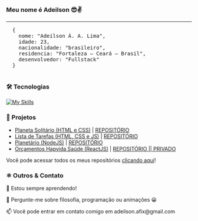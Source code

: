 <h3>Meu nome é Adeilson 😎✌️</h3>
  <hr />

  <pre>
  {
    nome: "Adeilson Á. A. Lima",
    idade: 23,
    nacionalidade: "brasileiro",
    residencia: "Fortaleza — Ceará — Brasil",
    desenvolvedor: "Fullstack"
  }
  </pre>
  
<h3>🛠 Tecnologias</h3>

[![My Skills](https://skillicons.dev/icons?i=html,css,bootstrap,js,ts,react,electron,jquery,php,nodejs,mongodb,docker,mysql,express,git&perline=5)](https://skillicons.dev)

  <h3>🔗 Projetos</h3>
  <ul>
    <li><a href="https://adeilsonaalima.github.io/lonely-planet/">Planeta Solitário (HTML e CSS)</a> | <a href="https://github.com/adeilsonaalima/lonely-planet">REPOSITÓRIO</a></li>
    <li><a href="https://adeilsonaalima.github.io/task-list/">Lista de Tarefas (HTML, CSS e JS)</a> | <a href="https://github.com/adeilsonaalima/to-do-list">REPOSITÓRIO</a></li>
    <li><a href="https://planetary-routes-adeilsonaalima.vercel.app/">Planetário (NodeJS)</a> | <a href="https://github.com/adeilsonaalima/planetary-routes">REPOSITÓRIO</a></li>
    <li><a href="https://hapvida.adila.tech/">Orçamentos Hapvida Saúde (ReactJS)</a> | <a href="https://hapvida.adila.tech/">REPOSITÓRIO || PRIVADO</a></li>
  </ul>

  <p>Você pode acessar todos os meus repositórios <a href="https://github.com/adeilsonaalima?tab=repositories&q=&type=&language=&sort=name">clicando aqui</a>!</p>

  <h3>⚛️ Outros & Contato</h3>
  <p>🧠 Estou sempre aprendendo!</p>
  <p>💬 Pergunte-me sobre filosofia, programação ou animações 😀</p>
  <p>📫 Você pode entrar em contato comigo em adeilson.afix@gmail.com</p>
